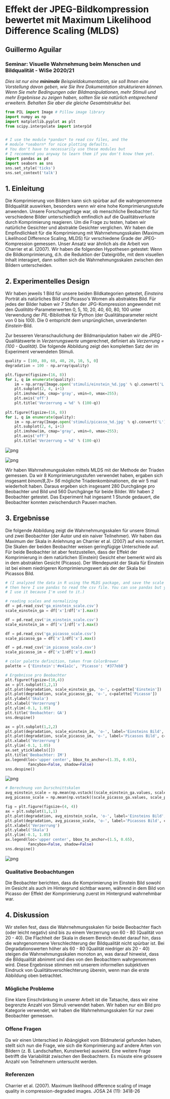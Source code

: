 # Effekt der JPEG-Bildkompression bewertet mit Maximum Likelihood Difference Scaling (MLDS) 
## Guillermo Aguilar
### Seminar: Visuelle Wahrnehmung beim Menschen und Bildqualität - WiSe 2020/21
*Dies ist nur eine **minimale** Beispieldokumentation, sie soll Ihnen eine Vorstellung davon geben, wie Sie Ihre Dokumentation strukturieren können. Wenn Sie mehr Bedingungen oder Bildmanipulationen, mehr Stimuli und mehr Ergebnisse zu zeigen haben, sollten Sie sie natürlich entsprechend erweitern. Behalten Sie aber die gleiche Gesamtstruktur bei.*


```python
from PIL import Image # Pillow image library
import numpy as np
import matplotlib.pyplot as plt
from scipy.interpolate import interp1d


# I use the module *pandas* to read csv files, and the 
# module *seaborn* for nice plotting defaults. 
# You don't have to necessarily use these modules but 
# I recommend you anyway to learn them if you don't know them yet.
import pandas as pd
import seaborn as sns
sns.set_style('ticks')
sns.set_context('talk')
```

## 1. Einleitung

Die Komprimierung von Bildern kann sich spürbar auf die wahrgenommene Bildqualität auswirken, besonders wenn wir eine hohe Komprimierungsstufe anwenden. Unsere Forschungsfrage war, ob menschliche Beobachter für verschiedene Bilder unterschiedlich emfindlich auf die Qualitätsverluste durch Komprimierung reagieren. Um die Frage zu testen, haben wir natürliche Gesichter und abstrakte Gesichter verglichen. Wir haben die Empfindlichkeit für die Komprimierung mit Wahrnehmungsskalen (Maximum Likelihood Difference Scaling, MLDS) für verschiedene Grade der JPEG-Kompression gemessen. Unser Ansatz war ähnlich als die Arbeit von Charrier et al. (2007).
Wir haben die folgenden Hypothesen getestet: Wenn die Bildkomprimierung, d.h. die Reduktion der Dateigröße, mit dem visuellen Inhalt interagiert, dann sollten sich die Wahrnehmungsskalen zwischen den Bildern unterscheiden.

 

## 2. Experimentelles Design

Wir haben jeweils 1 Bild für unsere beiden Bildkategorien getestet, *Einsteins* Porträt als natürliches Bild und Picasso's Women als abstraktes Bild.  Für jedes der Bilder haben wir 7 Stufen der JPG-Kompression angewendet mit den *Qualitäts*-Parameterwerten 0, 5, 10, 20, 40, 60, 80, 100 unter Verwendung der *PIL*-Bibliothek für Python (der Qualitätsparameter reicht von 0 bis 100). Die 0 entspricht dem ursprünglichen, unveränderten *Einstein*-Bild. 

Zur besseren Veranschaulichung der Bildmanipulation haben wir die JPEG-Qualitätswerte in *Verzerrungswerte* umgerechnet, definiert als *Verzerrung = (100 - Qualität)*. Die folgende Abbildung zeigt den kompletten Satz der im Experiment verwendeten Stimuli.



```python
quality = [100, 80, 60, 40, 20, 10, 5, 0]
degradation = 100 - np.array(quality)

plt.figure(figsize=(16, 8))
for i, q in enumerate(quality):
    im = np.array(Image.open('stimuli/einstein_%d.jpg' % q).convert('L'))
    plt.subplot(2, 4, i+1)
    plt.imshow(im, cmap='gray', vmin=0, vmax=255); 
    plt.axis('off')
    plt.title('Verzerrung = %d' % (100-q))
    
plt.figure(figsize=(16, 8))
for i, q in enumerate(quality):
    im = np.array(Image.open('stimuli/picasso_%d.jpg' % q).convert('L'))
    plt.subplot(2, 4, i+1)
    plt.imshow(im, cmap='gray', vmin=0, vmax=255); 
    plt.axis('off')
    plt.title('Verzerrung = %d' % (100-q))  
```


![png](output_4_0.png)



![png](output_4_1.png)


Wir haben Wahrnehmungsskalen mittels MLDS mit der Methode der Triaden gemessen. Da wir 8 Komprimierungsstufen verwendet haben, ergaben sich insgesamt *binom(8,3)= 56* mögliche Triadenkombinationen, die wir 5 mal wiederholt haben. Daraus ergeben sich insgesamt 280 Durchgänge pro Beobachter und Bild und 560 Durchgänge für beide Bilder. Wir haben 2 Beobachter getestet. Das Experiment hat ingesamt 1 Stunde gedauert, die Beobachter konnten zwischendurch Pausen machen.  

## 3. Ergebnisse

Die folgende Abbildung zeigt die Wahrnehmungsskalen für unsere Stimuli und zwei Beobachter (der Autor und ein naiver Teilnehmer). Wir haben das Maximum der Skala in Anlehnung an Charrier et al. (2007) auf eins normiert.
Die Skalen der beiden Beobachter weisen geringfügige Unterschiede auf. Für beide Beobachter ist aber festzustellen, dass der Effekt der Komprimierung in dem natürlichen (Einstein) Gesicht eher bemerkt wird als in dem abstrakten Gesicht (Picasso). Der Wendepunkt der Skala für Einstein ist bei einem niedrigeren Komprimierungswert als der der Skala bei Picassos Bild. 


```python
# (I analyzed the data in R using the MLDS package, and save the scale as a csv.
# then here I use pandas to read the csv file. You can use pandas but you don't *have* to. 
# I use it because I'm used to it.)

# reading scales and normalizing
df = pd.read_csv('ga_einstein_scale.csv')
scale_einstein_ga = df['x']/df['x'].max()

df = pd.read_csv('im_einstein_scale.csv')
scale_einstein_im = df['x']/df['x'].max()

df = pd.read_csv('ga_picasso_scale.csv')
scale_picasso_ga = df['x']/df['x'].max()

df = pd.read_csv('im_picasso_scale.csv')
scale_picasso_im = df['x']/df['x'].max()

# color palette definition, taken from ColorBrewer
palette = {'Einstein':'#e41a1c', 'Picasso': '#377eb8'}

# Ergebnisse pro Beobachter
plt.figure(figsize=(10,4))
ax = plt.subplot(1,2,1)
plt.plot(degradation, scale_einstein_ga, 'o-', c=palette['Einstein'])
plt.plot(degradation, scale_picasso_ga, 'o-', c=palette['Picasso'])
plt.ylabel('Skala')
plt.xlabel('Verzerrung')
plt.ylim(-0.1, 1.05)
plt.title('Beobachter: GA')
sns.despine()

ax = plt.subplot(1,2,2)
plt.plot(degradation, scale_einstein_im, 'o-', label='Einsteins Bild', c=palette['Einstein'])
plt.plot(degradation, scale_picasso_im, 'o-', label='Picassos Bild', c=palette['Picasso'])
plt.xlabel('Verzerrung')
plt.ylim(-0.1, 1.05)
ax.set_yticklabels([])
plt.title('Beobachter: IM')
ax.legend(loc='upper center', bbox_to_anchor=(1.35, 0.65),
          fancybox=False, shadow=False)
sns.despine()

```


![png](output_7_0.png)



```python
# Berechnung von Durschnittskalen
avg_einstein_scale = np.mean(np.vstack((scale_einstein_ga.values, scale_einstein_im.values)), axis=0)
avg_picasso_scale = np.mean(np.vstack((scale_picasso_ga.values, scale_picasso_im.values)), axis=0)

fig = plt.figure(figsize=(4, 4))
ax = plt.subplot(1,1,1)
plt.plot(degradation, avg_einstein_scale, 'o-', label='Einsteins Bild', c=palette['Einstein'])
plt.plot(degradation, avg_picasso_scale, 'o-', label='Picassos Bild', c=palette['Picasso'])
plt.xlabel('Verzerrung')
plt.ylabel('Skala')
plt.ylim(-0.1, 1.05)
ax.legend(loc='upper center', bbox_to_anchor=(1.5, 0.65),
          fancybox=False, shadow=False)
sns.despine()

```


![png](output_8_0.png)


### Qualitative Beobachtungen
Die Beobachter berichten, dass die Komprimierung im Einstein Bild sowohl im Gesicht als auch im Hintergrund sichtbar waren, während in dem Bild von Picasso der Effekt der Komprimierung zuerst im Hintergrund wahrnehmbar war.


## 4. Diskussion

Wir stellen fest, dass die Wahrnehmungsskalen für beide Beobachter flach (oder leicht negativ) sind bis zu einem Verzerrung von 60 - 80 (Qualität von 20 - 40). Die Flachheit der Skala in diesem Bereich deutet darauf hin, dass die wahrgenommene Verschlechterung der Bildqualität nicht spürbar ist. Bei Degradationswerten höher als 60 - 80 (Qualität niedriger als 20 - 40) steigen die Wahrnehmungsskalen monoton an, was darauf hinweist, dass die Bildqualität abnimmt und dies von den Beobachtern wahrgenommen wird. Diese Ergebnisse stimmen mit unserem informellen subjektiven Eindruck von Qualitätsverschlechterung überein, wenn man die erste Abbildung oben betrachtet.

### Mögliche Probleme 
Eine klare Einschränkung in unserer Arbeit ist die Tatsache, dass wir eine begrenzte Anzahl von Stimuli verwendet haben. Wir haben nur ein Bild pro Kategorie verwendet, wir haben die Wahrnehmungsskalen für nur zwei Beobachter gemessen. 

### Offene Fragen
Da wir einen Unterschied in Abängigkeit vom Bildmaterial gefunden haben, stellt sich nun die Frage, wie sich die Komprimierung auf andere Arten von Bildern (z. B. Landschaften, Kunstwerke) auswirkt. Eine weitere Frage betrifft die Variabilität zwischen den Beobachtern. Es müsste eine grössere Anzahl von Teilnehmern untersucht werden.

### Referenzen
Charrier et al. (2007). Maximum likelihood difference scaling of image quality in compression-degraded images. JOSA 24 (11): 3418-26

